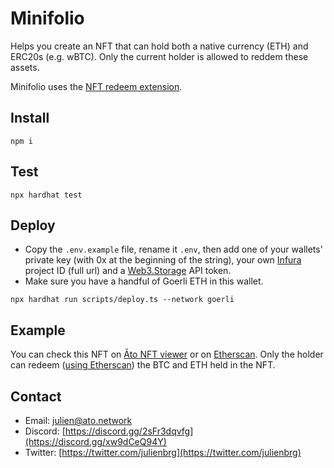 # Minifolio

Helps you create an NFT that can hold both a native currency (ETH) and ERC20s (e.g. wBTC). Only the current holder is allowed to reddem these assets.

Minifolio uses the [NFT redeem extension](https://github.com/ATO-nft/redeemable).

## Install

```shell
npm i
```

## Test

```shell
npx hardhat test
```

## Deploy

- Copy the `.env.example` file, rename it `.env`, then add one of your wallets' private key (with 0x at the beginning of the string), your own [Infura](https://infura.io/) project ID (full url) and a [Web3.Storage](https://web3.storage/tokens/) API token.
- Make sure you have a handful of Goerli ETH in this wallet.

```
npx hardhat run scripts/deploy.ts --network goerli
```

## Example

You can check this NFT on [Āto NFT viewer](https://ato.network/Goerli/0xFC90B79e7cF85DDcf0F885337C8B8ffa693B1407/1) or on [Etherscan](https://goerli.etherscan.io/address/0xFC90B79e7cF85DDcf0F885337C8B8ffa693B1407#tokentxns). Only the holder can redeem ([using Etherscan](https://goerli.etherscan.io/address/0xFC90B79e7cF85DDcf0F885337C8B8ffa693B1407#writeContract)) the BTC and ETH held in the NFT.

## Contact

- Email: [julien@ato.network](mailto:julien@ato.network)
- Discord: [https://discord.gg/2sFr3dqvfg](https://discord.gg/xw9dCeQ94Y)
- Twitter: [https://twitter.com/julienbrg](https://twitter.com/julienbrg)
